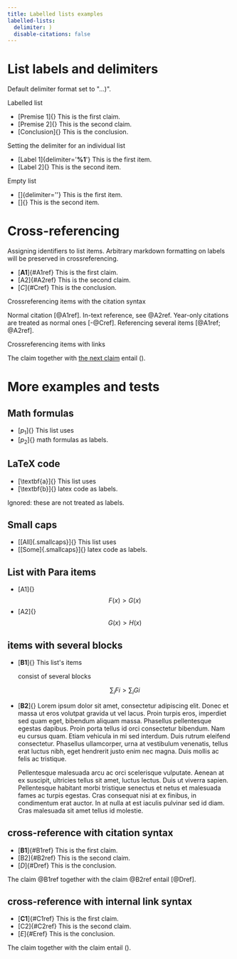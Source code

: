 ```yaml
---
title: Labelled lists examples
labelled-lists:
  delimiter: )
  disable-citations: false
---
```


# List labels and delimiters

Default delimiter format set to  "...)".

Labelled list

* [Premise 1]{} This is the first claim.
* [Premise 2]{} This is the second claim.
* [Conclusion]{} This is the conclusion.

Setting the delimiter for an individual list

* [Label 1]{delimiter='**%1**'} This is the first item.
* [Label 2]{} This is the second item.

Empty list

* []{delimiter=''} This is the first item.
* []{} This is the second item.

# Cross-referencing

Assigning identifiers to list items. Arbitrary markdown formatting on
labels will be preserved in crossreferencing.

* [**A1**]{#A1ref} This is the first claim.
* [A2]{#A2ref} This is the second claim.
* [*C*]{#Cref} This is the conclusion.

Crossreferencing items with the citation syntax

Normal citation [@A1ref]. In-text reference, see @A2ref. Year-only
citations are treated as normal ones [-@Cref]. Referencing several
items [@A1ref; @A2ref].

Crossreferencing items with links

The claim [](#A1ref) together with [the next claim](#A2ref) 
entail ([](#Cref)).

# More examples and tests

## Math formulas

* [$p_1$]{} This list uses
* [$p_2$]{} math formulas as labels.

## LaTeX code

* [\textbf{a}]{} This list uses
* [\textbf{b}]{} latex code as labels.

Ignored: these are not treated as labels.

## Small caps

* [[All]{.smallcaps}]{} This list uses
* [[Some]{.smallcaps}]{} latex code as labels.

## List with Para items

* [A1]{} $$F(x) > G(x)$$
* [A2]{} $$G(x) > H(x)$$

## items with several blocks

* [**B1**]{} This list's items

    consist of several blocks

    $$\sum_i Fi > \sum_i Gi$$

* [**B2**]{} Lorem ipsum dolor sit amet, consectetur adipiscing elit. Donec et
  massa ut eros volutpat gravida ut vel lacus. Proin turpis eros, imperdiet sed
  quam eget, bibendum aliquam massa. Phasellus pellentesque egestas dapibus.
  Proin porta tellus id orci consectetur bibendum. Nam eu cursus quam. Etiam
  vehicula in mi sed interdum. Duis rutrum eleifend consectetur. Phasellus
  ullamcorper, urna at vestibulum venenatis, tellus erat luctus nibh, eget
  hendrerit justo enim nec magna. Duis mollis ac felis ac tristique.

  Pellentesque malesuada arcu ac orci scelerisque vulputate. Aenean at ex
  suscipit, ultricies tellus sit amet, luctus lectus. Duis ut viverra sapien.
  Pellentesque habitant morbi tristique senectus et netus et malesuada fames ac
  turpis egestas. Cras consequat nisi at ex finibus, in condimentum erat auctor.
  In at nulla at est iaculis pulvinar sed id diam. Cras malesuada sit amet tellus id molestie.

## cross-reference with citation syntax

* [**B1**]{#B1ref} This is the first claim.
* [B2]{#B2ref} This is the second claim.
* [*D*]{#Dref} This is the conclusion.

The claim @B1ref together with the claim @B2ref 
entail [@Dref].

## cross-reference with internal link syntax

* [**C1**]{#C1ref} This is the first claim.
* [C2]{#C2ref} This is the second claim.
* [*E*]{#Eref} This is the conclusion.

The claim [](#C1ref) together with the claim [](#C2ref) 
entail ([](#Eref)).

